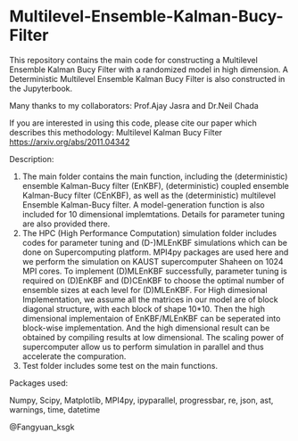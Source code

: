 # Multilevel-Ensemble-Kalman-Bucy-Filter

This repository contains the main code for constructing a Multilevel Ensemble Kalman Bucy Filter with a randomized model in high dimension. A Deterministic Multilevel Ensemble Kalman Bucy Filter is also constructed in the Jupyterbook. 

Many thanks to my collaborators: Prof.Ajay Jasra and Dr.Neil Chada

If you are interested in using this code, please cite our paper which describes this methodology:
Multilevel Kalman Bucy Filter https://arxiv.org/abs/2011.04342

Description:

1. The main folder contains the main function, including the (deterministic) ensemble Kalman-Bucy filter (EnKBF), (deterministic) coupled ensemble Kalman-Bucy filter (CEnKBF), as well as the (deterministic) multilevel Ensemble Kalman-Bucy filter. A model-generation function is also included for 10 dimensional implemtations. Details for parameter tuning are also provided there.
2. The HPC (High Performance Computation) simulation folder includes codes for parameter tuning and (D-)MLEnKBF simulations which can be done on Supercomputing platform. MPI4py packages are used here and we perform the simulation on KAUST supercomputer Shaheen on 1024 MPI cores. To implement (D)MLEnKBF successfully, parameter tuning is required on (D)EnKBF and (D)CEnKBF to choose the optimal number of ensemble sizes at each level for (D)MLEnKBF. For High dimesional Implementation, we assume all the matrices in our model are of block diagonal structure, with each block of shape 10*10. Then the high dimensional implementaion of EnKBF/MLEnKBF can be seperated into block-wise implementation. And the high dimensional result can be obtained by compiling results at low dimensional. The scaling power of supercomputer allow us to perform simulation in parallel and thus accelerate the compuration.
3. Test folder includes some test on the main functions.  

Packages used:

Numpy, Scipy, Matplotlib, MPI4py, ipyparallel, progressbar, re, json, ast, warnings, time, datetime


@Fangyuan_ksgk
